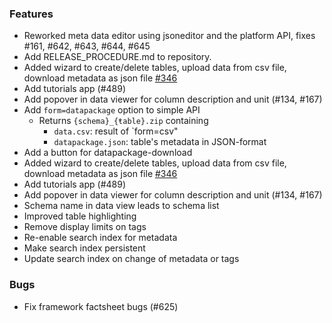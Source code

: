 <!--
SPDX-FileCopyrightText: 2025 Christian Winger <c@wingechr.de>
SPDX-FileCopyrightText: 2025 Martin Glauer <martinglauer89@gmail.com>

SPDX-License-Identifier: CC0-1.0
-->

### Features

- Reworked meta data editor using jsoneditor and the platform API, fixes #161, #642, #643, #644, #645
- Add RELEASE_PROCEDURE.md to repository.
- Added wizard to create/delete tables, upload data from csv file, download metadata as json file [#346](https://github.com/OpenEnergyPlatform/oeplatform/issues/346)
- Add tutorials app (#489)
- Add popover in data viewer for column description and unit (#134, #167)
- Add `form=datapackage` option to simple API
  - Returns `{schema}_{ŧable}.zip` containing
    - `data.csv`: result of `form=csv"
    - `datapackage.json`: table's metadata in JSON-format
- Add a button for datapackage-download
- Added wizard to create/delete tables, upload data from csv file, download metadata as json file [#346](https://github.com/OpenEnergyPlatform/oeplatform/issues/346)
- Add tutorials app (#489)
- Add popover in data viewer for column description and unit (#134, #167)
- Schema name in data view leads to schema list
- Improved table highlighting
- Remove display limits on tags
- Re-enable search index for metadata
- Make search index persistent
- Update search index on change of metadata or tags

### Bugs

- Fix framework factsheet bugs (#625)
